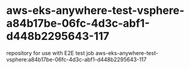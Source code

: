 # aws-eks-anywhere-test-vsphere-a84b17be-06fc-4d3c-abf1-d448b2295643-117
repository for use with E2E test job aws-eks-anywhere-test-vsphere:a84b17be-06fc-4d3c-abf1-d448b2295643-117
